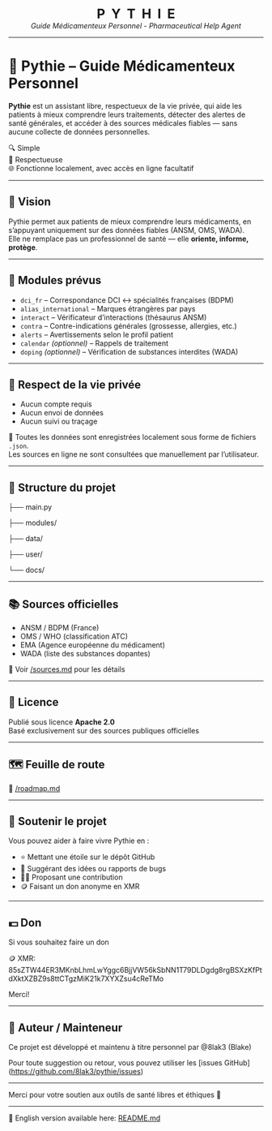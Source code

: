 <p align="center">
  <strong style="font-size: 1.6rem;">P&nbsp;&nbsp;Y&nbsp;&nbsp;T&nbsp;&nbsp;H&nbsp;&nbsp;I&nbsp;&nbsp;E</strong><br>
  <em>Guide Médicamenteux Personnel - Pharmaceutical Help Agent </em>
</p>

---

# 🧠 Pythie – Guide Médicamenteux Personnel

**Pythie** est un assistant libre, respectueux de la vie privée, qui aide les patients à mieux comprendre leurs traitements, détecter des alertes de santé générales, et accéder à des sources médicales fiables — sans aucune collecte de données personnelles.

🔍 Simple  
🔐 Respectueuse  
🌐 Fonctionne localement, avec accès en ligne facultatif

---

## 🎯 Vision

Pythie permet aux patients de mieux comprendre leurs médicaments, en s’appuyant uniquement sur des données fiables (ANSM, OMS, WADA).  
Elle ne remplace pas un professionnel de santé — elle **oriente, informe, protège**.

---

## 🧱 Modules prévus

- `dci_fr` – Correspondance DCI ↔ spécialités françaises (BDPM)
- `alias_international` – Marques étrangères par pays
- `interact` – Vérificateur d’interactions (thésaurus ANSM)
- `contra` – Contre-indications générales (grossesse, allergies, etc.)
- `alerts` – Avertissements selon le profil patient
- `calendar` *(optionnel)* – Rappels de traitement
- `doping` *(optionnel)* – Vérification de substances interdites (WADA)

---

## 🔐 Respect de la vie privée

- Aucun compte requis  
- Aucun envoi de données  
- Aucun suivi ou traçage

📁 Toutes les données sont enregistrées localement sous forme de fichiers `.json`.  
Les sources en ligne ne sont consultées que manuellement par l’utilisateur.

---

## 📁 Structure du projet


├── main.py

├── modules/

├── data/

├── user/

└── docs/

---

## 📚 Sources officielles

- ANSM / BDPM (France)
- OMS / WHO (classification ATC)
- EMA (Agence européenne du médicament)
- WADA (liste des substances dopantes)

📄 Voir [/sources.md](/sources.md) pour les détails

---

## 📄 Licence

Publié sous licence **Apache 2.0**  
Basé exclusivement sur des sources publiques officielles

---

## 🗺️ Feuille de route

📄 [/roadmap.md](/roadmap.md)

---

## 🙏 Soutenir le projet

Vous pouvez aider à faire vivre Pythie en :

- ⭐ Mettant une étoile sur le dépôt GitHub  
- 💬 Suggérant des idées ou rapports de bugs  
- 🧑‍💻 Proposant une contribution  
- 🪙 Faisant un don anonyme en XMR

---

## 💵 Don 

Si vous souhaitez faire un don

🪙 XMR: 85sZTW44ER3MKnbLhmLwYggc6BjjVW56kSbNN1T79DLDgdg8rgBSXzKfPtdXktXZBZ9s8ttCTgzMiK21k7XYXZsu4cReTMo

Merci!

---

## 👤 Auteur / Mainteneur

Ce projet est développé et maintenu à titre personnel par @8lak3 (Blake)

Pour toute suggestion ou retour, vous pouvez utiliser les [issues GitHub] (https://github.com/8lak3/pythie/issues)

---

Merci pour votre soutien aux outils de santé libres et éthiques 🙏

---

📝 English version available here: [README.md](README.md)

